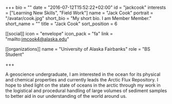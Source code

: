 +++
bio = ""
date = "2016-07-12T15:52:22+02:00"
id = "jackcook"
interests = ["Learning New Skills", "Field Work"]
name = "Jack Cook"
portrait = "/avatar/cook.jpg"
short_bio = "My short bio. I am Member Member."
short_name = ""
title = "Jack Cook"
sort_position = 6

[[social]]
    icon = "envelope"
    icon_pack = "fa"
    link = "mailto:jmcook4@alaska.edu"

[[organizations]]
    name = "University of Alaska Fairbanks"
    role = "BS Student"

+++

A geoscience undergraduate, I am interested in the ocean for its physical and chemical properties and currently leads the Arctic Flux Repository. I hope to shed light on the state of oceans in the arctic through my work in the logistical and procedural handling of large volumes of sediment samples to better aid in our understanding of the world around us.